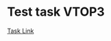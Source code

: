 # Test task VTOP3

[Task Link](https://docs.google.com/document/d/1zdl43waAJAzt3dx2cUSFmLvu05yPq5K8f_DuCowGthI/edit#)
